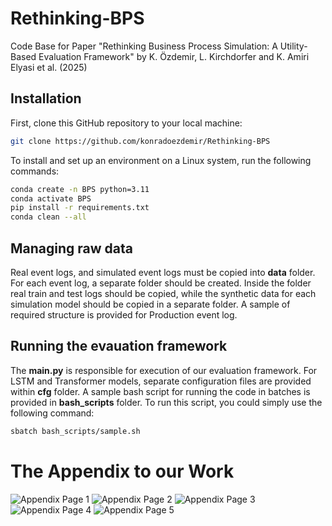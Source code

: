 # Rethinking-BPS
Code Base for Paper "Rethinking Business Process Simulation: A Utility-Based Evaluation Framework" by K. Özdemir, L. Kirchdorfer and K. Amiri Elyasi et al. (2025)

## Installation
First, clone this GitHub repository to your local machine:

```bash
git clone https://github.com/konradoezdemir/Rethinking-BPS
```
To install and set up an environment on a Linux system, run the following commands:

```bash
conda create -n BPS python=3.11
conda activate BPS
pip install -r requirements.txt
conda clean --all
```
## Managing raw data
Real event logs, and simulated event logs must be copied into **data** folder. For each event log, a separate folder should be created. Inside the folder real train and test logs should be copied, while the synthetic data for each simulation model should be copied in a separate folder. A sample of required structure is provided for Production event log.

## Running the evauation framework
The **main.py** is responsible for execution of our evaluation framework. For LSTM and Transformer models, separate configuration files are provided within **cfg** folder.
A sample bash script for running the code in batches is provided in **bash_scripts** folder. To run this script, you could simply use the following command:

```bash
sbatch bash_scripts/sample.sh
```

# The Appendix to our Work
![Appendix Page 1](appendix/BPM2025__Rethinking_Business_Process_Simulation_appendix_page-0001.jpg)
![Appendix Page 2](appendix/BPM2025__Rethinking_Business_Process_Simulation_appendix_page-0002.jpg)
![Appendix Page 3](appendix/BPM2025__Rethinking_Business_Process_Simulation_appendix_page-0003.jpg)
![Appendix Page 4](appendix/BPM2025__Rethinking_Business_Process_Simulation_appendix_page-0004.jpg)
![Appendix Page 5](appendix/BPM2025__Rethinking_Business_Process_Simulation_appendix_page-0005.jpg)
